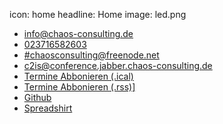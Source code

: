 icon: home
headline: Home
image: led.png

<ul class="links">
    <li><i class="fa fa-envelope-o"></i><a href="mailto:info@chaos-consulting.de">info@chaos-consulting.de</a></li>
    <li><i class="fa fa-phone"></i><a href="tel:+4923716582603">023716582603</a></li>
    <li><i class="fa fa-comments-o"></i>
        <a href="https://webchat.freenode.net/?randomnick=1&channels=%23chaosconsulting&uio=d4">
            #chaosconsulting@freenode.net
        </a>
    </li>
    <li><i class="fa fa-comments-o"></i>
        <a href="xmpp://c2is@conference.jabber.chaos-consulting.de">
            c2is@conference.jabber.chaos-consulting.de
        </a>
    </li>
    <li><i class="fa fa-calendar"></i>
        <a href="http://chaos-consulting.de/feeds/ical">Termine Abbonieren (.ical)</a>
    </li>
    <li><i class="fa fa-rss"></i>
        <a href="http://chaos-consulting.de/feeds/rss">Termine Abbonieren (.rss)]</a>
    </li>
    <li><i class="fa fa-github"></i><a href="https://github.com/chaos-consulting">Github</a></li>
    <li><i class="fa fa-shopping-cart"></i><a href="http://shop.spreadshirt.de/c2is">Spreadshirt</a></li>
</ul>
